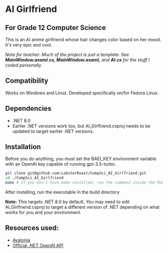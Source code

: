 # AI Girlfriend
## For Grade 12 Computer Science
This is an AI anime girlfriend whose hair changes color based on her mood. It's very epic and cool.

*Note for teacher: Much of the project is just a template. See **MainWindow.axaml.cs, MainWindow.axaml,** and **AI.cs** for the stuff I coded personally.*

## Compatibility
Works on Windows and Linux. Developed specifically on/for Fedora Linux.

## Dependencies
- .NET 8.0
-   Earlier .NET versions work too, but AI_Girlfriend.csproj needs to be updated to target earlier .NET versions.

## Installation
Before you do anything, you must set the BAEI_KEY environment variable with an OpenAI key capable of running gpt-3.5-turbo.
```bash
git clone git@github.com:LobsterRoast/CompSci_AI_Girlfriend.git
cd ./CompSci_AI_Girlfriend
make # If you don't have make installed, run the command inside the Makefile
```
After installing, run the executable in the build directory


**Note:** This targets  .NET 8.0 by default. You may need to edit AI_Girlfriend.csproj to target a different version of .NET depending on what works for you and your environment.

## Resources used:
- [Avalonia](https://avaloniaui.net/)
- [Official .NET OpenAI API](https://github.com/openai/openai-dotnet)
